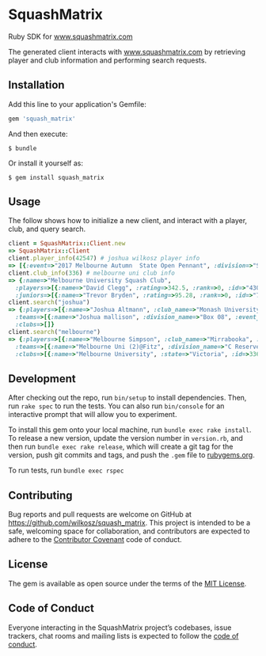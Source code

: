 # SquashMatrix

Ruby SDK for www.squashmatrix.com

The generated client interacts with www.squashmatrix.com by retrieving player and club information and performing search requests.

## Installation

Add this line to your application's Gemfile:

```ruby
gem 'squash_matrix'
```

And then execute:

    $ bundle

Or install it yourself as:

    $ gem install squash_matrix

## Usage

The follow shows how to initialize a new client, and interact with a player, club, and query search.

```ruby
client = SquashMatrix::Client.new
=> SquashMatrix::Client
client.player_info(42547) # joshua wilkosz player info
=> [{:event=>"2017 Melbourne Autumn  State Open Pennant", :division=>"State 2", :round=>"7", :position=>"3", :games=>"2-3", :points=>"67-73", :rating_adjustment=>0.58, :rating=>250.2, :opponent_rating=>275.24, :opponent_name=>"David Crossley", :date=> Time, :opponent_id=>26809, :match_id=>1003302}]
client.club_info(336) # melbourne uni club info
=> {:name=>"Melbourne University Squash Club",
  :players=>[{:name=>"David Clegg", :rating=>342.5, :rank=>0, :id=>"43076"}],
  :juniors=>[{:name=>"Trevor Bryden", :rating=>95.28, :rank=>0, :id=>"72728"}]}
client.search("joshua")
=> {:players=>[{:name=>"Joshua Altmann", :club_name=>"Monash University", :id=>47508, :rating=>107.821}],
  :teams=>[{:name=>"Joshua mallison", :division_name=>"Box 08", :event_name=>"2017 Briars @ Thornleigh Box Challenge (Season 29)", :id=>80792}],
  :clubs=>[]}
client.search("melbourne")
=> {:players=>[{:name=>"Melbourne Simpson", :club_name=>"Mirrabooka", :id=>17797, :rating=>199.607}],
  :teams=>[{:name=>"Melbourne Uni (2)@Fitz", :division_name=>"C Reserve", :event_name=>"2012 Melbourne Spring SSL Women's Pennant", :id=>39605}],
  :clubs=>[{:name=>"Melbourne University", :state=>"Victoria", :id=>336}]}
```

## Development

After checking out the repo, run `bin/setup` to install dependencies. Then, run `rake spec` to run the tests. You can also run `bin/console` for an interactive prompt that will allow you to experiment.

To install this gem onto your local machine, run `bundle exec rake install`. To release a new version, update the version number in `version.rb`, and then run `bundle exec rake release`, which will create a git tag for the version, push git commits and tags, and push the `.gem` file to [rubygems.org](https://rubygems.org).

To run tests, run `bundle exec rspec`

## Contributing

Bug reports and pull requests are welcome on GitHub at https://github.com/wilkosz/squash_matrix. This project is intended to be a safe, welcoming space for collaboration, and contributors are expected to adhere to the [Contributor Covenant](http://contributor-covenant.org) code of conduct.

## License

The gem is available as open source under the terms of the [MIT License](https://opensource.org/licenses/MIT).

## Code of Conduct

Everyone interacting in the SquashMatrix project’s codebases, issue trackers, chat rooms and mailing lists is expected to follow the [code of conduct](https://github.com/wilkosz/squash_matrix/blob/master/CODE_OF_CONDUCT.md).
